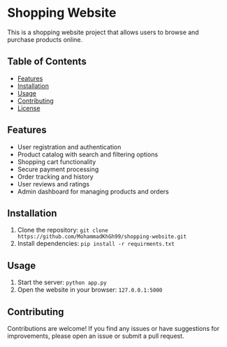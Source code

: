 # Shopping Website

This is a shopping website project that allows users to browse and purchase products online.

## Table of Contents

- [Features](#features)
- [Installation](#installation)
- [Usage](#usage)
- [Contributing](#contributing)
- [License](#license)

## Features

- User registration and authentication
- Product catalog with search and filtering options
- Shopping cart functionality
- Secure payment processing
- Order tracking and history
- User reviews and ratings
- Admin dashboard for managing products and orders

## Installation

1. Clone the repository: `git clone https://github.com/MohammadKhGh99/shopping-website.git`
2. Install dependencies: `pip install -r requirments.txt`

## Usage

1. Start the server: `python app.py`
2. Open the website in your browser: `127.0.0.1:5000`

## Contributing

Contributions are welcome! If you find any issues or have suggestions for improvements, please open an issue or submit a pull request.
<!-- 
## License

This project is licensed under the [MIT License](LICENSE). -->